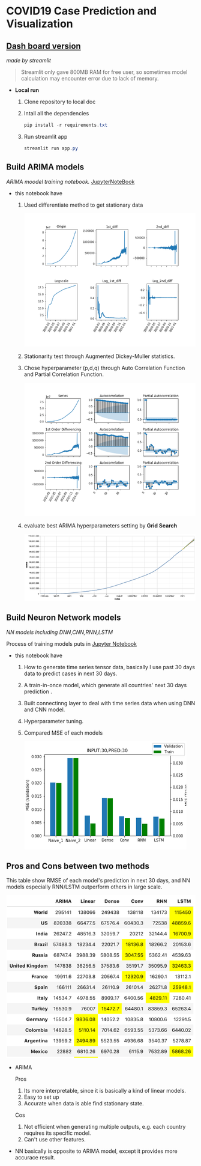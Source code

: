 # COVID19 Case Prediction and Visualization

 
## [Dash board version](https://share.streamlit.io/scleeza/covid19visualization/app.py)  

*made by streamlit*

   >Streamlit only gave 800MB RAM for free user, so sometimes model calculation may encounter error due to lack of memory.

- **Local run**

    1. Clone repository to local doc
    
    2. Intall all the dependencies
        ```powershell
        pip install -r requirements.txt 
        ```
    3. Run streamlit app
        ```powershell
        streamlit run app.py
        ```
## Build ARIMA models

*ARIMA moodel training notebook.* [JupyterNoteBook](https://github.com/scleeza/COVID19Visualization/blob/master/arima.ipynb)

-  this notebook have
    1. Used differentiate method to get stationary data
    
        ![result](_images/diff.png)
        
    2. Stationarity test through Augmented Dickey-Muller statistics.
    3. Chose hyperparameter (p,d,q) through Auto Correlation Function and Partial Correlation Function.
    
        ![acfpacf](_images/acf.png)
        
    3. evaluate best ARIMA hyperparameters setting by **Grid Search**
    
        ![trend](_images/trend.png)

## Build Neuron Network models

*NN models including DNN,CNN,RNN,LSTM*

Process of training models puts in [Jupyter Notebook](https://github.com/scleeza/COVID19Visualization/blob/master/rnn_final.ipynb)

- this notebook have
    1. How to generate time series tensor data, basically I use past 30 days data to predict cases in next 30 days.
    2. A train-in-once model, which generate all countries' next 30 days prediction .
    3. Built connectinng layer to deal with time series data when using DNN and CNN model.
    4. Hyperparameter tuning.
    5. Compared MSE of each models
    
        ![model_compare](_images/models_comparsion.png)
    
## Pros and Cons between two methods  

This table show RMSE of each model's prediction in next 30 days, and NN models especially RNN/LSTM outperform others in large scale.

![Comparsion](_images/Top20.png)

- ARIMA

    Pros
    1. Its more interpretable, since it is basically a kind of linear models. 
    2. Easy to set up
    3. Accurate when data is able find stationary state.
    
    Cos
    1. Not efficient when generating multiple outputs, e.g. each country requires its specific model.
    2. Can't use other features.
    
- NN
    basically is opposite to ARIMA model, except it provides more accurace result.
